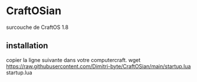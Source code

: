 # CraftOSian
surcouche de CraftOS 1.8

## installation
copier la ligne suivante dans votre computercraft.
wget https://raw.githubusercontent.com/Dimitri-byte/CraftOSian/main/startup.lua startup.lua 
